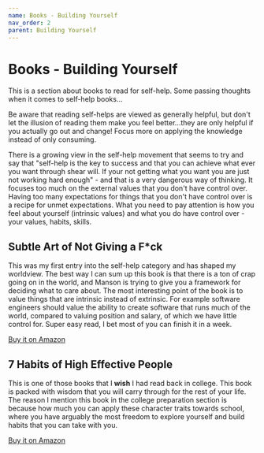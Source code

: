 ```yaml
---
name: Books - Building Yourself
nav_order: 2
parent: Building Yourself
---
```


# Books - Building Yourself

This is a section about books to read for self-help. Some passing thoughts when it comes to self-help books...

Be aware that reading self-helps are viewed as generally helpful, but don't let the illusion of reading them make you feel better...they are only helpful if you actually go out and change! Focus more on applying the knowledge instead of only consuming.

There is a growing view in the self-help movement that seems to try and say that "self-help is the key to success and that you can achieve what ever you want through shear will. If your not getting what you want you are just not working hard enough" - and that is a very dangerous way of thinking. It focuses too much on the external values that you don't have control over. Having too many expectations for things that you don't have control over is a recipe for unmet expectations. What you need to pay attention is how you feel about yourself (intrinsic values) and what you do have control over - your values, habits, skills.

## Subtle Art of Not Giving a F*ck

This was my first entry into the self-help category and has shaped my worldview. The best way I can sum up this book is that there is a ton of crap going on in the world, and Manson is trying to give you a framework for deciding what to care about. The most interesting point of the book is to value things that are intrinsic instead of extrinsic. For example software engineers should value the ability to create software that runs much of the world, compared to valuing position and salary, of which we have little control for. Super easy read, I bet most of you can finish it in a week.

[Buy it on Amazon](https://amzn.to/2Zb9L3B)

## 7 Habits of High Effective People

This is one of those books that I **wish** I had read back in college. This book is packed with wisdom that you will carry through for the rest of your life. The reason I mention this book in the college preparation section is because how much you can apply these character traits towards school, where you have arguably the most freedom to explore yourself and build habits that you can take with you.

[Buy it on Amazon](https://amzn.to/2Nm0oew)
